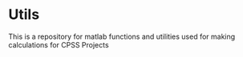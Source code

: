# Utils
This is a repository for matlab functions and utilities used for making calculations for CPSS Projects
